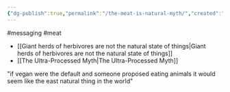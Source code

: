 ```yaml
---
{"dg-publish":true,"permalink":"/the-meat-is-natural-myth/","created":"2025-03-19T16:10:57.567+00:00","updated":"2025-09-29T00:30:22.579+01:00"}
---
```


#messaging #meat 

- [[Giant herds of herbivores are not the natural state of things\|Giant herds of herbivores are not the natural state of things]]
- [[The Ultra-Processed Myth\|The Ultra-Processed Myth]]

"if vegan were the default and someone proposed eating animals it would seem like the east natural thing in the world"